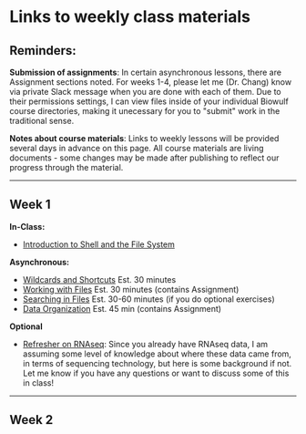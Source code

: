 # Links to weekly class materials

## Reminders: 
**Submission of assignments**: In certain asynchronous lessons, there are Assignment sections noted. For weeks 1-4, please let me (Dr. Chang) know via private Slack message when you are done with each of them. Due to their permissions settings, I can view files inside of your individual Biowulf course directories, making it unecessary for you to "submit" work in the traditional sense.

**Notes about course materials**: Links to weekly lessons will be provided several days in advance on this page. All course materials are living documents - some changes may be made after publishing to reflect our progress through the material.

------------------------------------------------------------------------------------------------------------------------------------
## Week 1
**In-Class:**

-    [Introduction to Shell and the File System](../lessons/wk1_lesson01_intro_filesystem.md)

**Asynchronous:**

-   [Wildcards and Shortcuts](../lessons/wk1_lesson02_wildcards_shortcuts.md) Est. 30 minutes
-   [Working with Files](../lessons/wk1_lesson03_working_with_files.md) Est. 30 minutes (contains Assignment) 
-   [Searching in Files](../lessons/wk1_lesson04_searching_files.md) Est. 30-60 minutes (if you do optional exercises)
-   [Data Organization](../lessons/wk1_lesson05_data_organization.md) Est. 45 min (contains Assignment)

**Optional**
-  [Refresher on RNAseq](../lessons/01_intro-to-RNAseq.md): Since you already have RNAseq data, I am assuming some level of knowledge about where these data came from, in terms of sequencing technology, but here is some background if not. Let me know if you have any questions or want to discuss some of this in class!
------------------------------------------------------------------------

## Week 2
